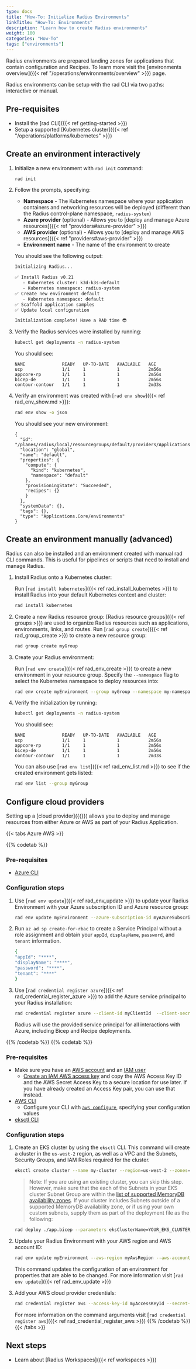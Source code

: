 ```yaml
---
type: docs
title: "How-To: Initialize Radius Environments"
linkTitle: "How-To: Environments"
description: "Learn how to create Radius environments"
weight: 100
categories: "How-To"
tags: ["environments"]
---
```


Radius environments are prepared landing zones for applications that contain configuration and Recipes. To learn more visit the [environments overview]({{< ref "/operations/environments/overview" >}}) page.

Radius environments can be setup with the rad CLI via two paths: interactive or manual.

## Pre-requisites

- Install the [rad CLI]({{< ref getting-started >}})
- Setup a supported [Kubernetes cluster]({{< ref "/operations/platforms/kubernetes" >}})

## Create an environment interactively

1. Initialize a new environment with `rad init` command:
   ```bash
   rad init
   ```

1. Follow the prompts, specifying:
   - **Namespace** - The Kubernetes namespace where your application containers and networking resources will be deployed (different than the Radius control-plane namespace, `radius-system`)
   - **Azure provider** (optional) - Allows you to [deploy and manage Azure resources]({{< ref "providers#azure-provider" >}})
   - **AWS provider** (optional) - Allows you to [deploy and manage AWS resources]({{< ref "providers#aws-provider" >}})
   - **Environment name** - The name of the environment to create

   You should see the following output:

      ```bash
      Initializing Radius...                     

      ✅ Install Radius v0.21                  
         - Kubernetes cluster: k3d-k3s-default   
         - Kubernetes namespace: radius-system   
      ✅ Create new environment default          
         - Kubernetes namespace: default         
      ✅ Scaffold application samples            
      ✅ Update local configuration              

      Initialization complete! Have a RAD time 😎
      ```

1. Verify the Radius services were installed by running:
   ```bash
   kubectl get deployments -n radius-system
   ```

   You should see:

   ```
   NAME              READY   UP-TO-DATE   AVAILABLE   AGE
   ucp               1/1     1            1           2m56s
   appcore-rp        1/1     1            1           2m56s
   bicep-de          1/1     1            1           2m56s
   contour-contour   1/1     1            1           2m33s
   ```

1. Verify an environment was created with [`rad env show`]({{< ref rad_env_show.md >}}):

   ```bash
   rad env show -o json
   ```

   You should see your new environment:

   ```
   {
     "id": "/planes/radius/local/resourcegroups/default/providers/Applications.Core/environments/default",
     "location": "global",
     "name": "default",
     "properties": {
       "compute": {
         "kind": "kubernetes",
         "namespace": "default"
       },
       "provisioningState": "Succeeded",
       "recipes": {}
       }
     },
     "systemData": {},
     "tags": {},
     "type": "Applications.Core/environments"
   }
   ```

## Create an environment manually (advanced)

Radius can also be installed and an environment created with manual rad CLI commands. This is useful for pipelines or scripts that need to install and manage Radius.

1. Install Radius onto a Kubernetes cluster:

    Run [`rad install kubernetes`]({{< ref rad_install_kubernetes >}}) to install Radius into your default Kubernetes context and cluster:


    ```bash
    rad install kubernetes
    ```

1. Create a new Radius resource group:
    [Radius resource groups]({{< ref groups >}}) are used to organize Radius resources such as applications, environments, links, and routes. Run [`rad group create`]({{< ref rad_group_create >}}) to create a new resource group:
    ```bash
    rad group create myGroup
    ```

1. Create your Radius environment:
   
   Run [`rad env create`]({{< ref rad_env_create >}}) to create a new environment in your resource group. Specify the `--namespace` flag to select the Kubernetes namespace to deploy resources into:
   
   ```bash
   rad env create myEnvironment --group myGroup --namespace my-namespace
   ```


1. Verify the initialization by running:
   ```bash
   kubectl get deployments -n radius-system
   ```

   You should see:

   ```
   NAME              READY   UP-TO-DATE   AVAILABLE   AGE
   ucp               1/1     1            1           2m56s
   appcore-rp        1/1     1            1           2m56s
   bicep-de          1/1     1            1           2m56s
   contour-contour   1/1     1            1           2m33s
   ```

   You can also use [`rad env list`]({{< ref rad_env_list.md >}}) to see if the created environment gets listed:

   ```bash
   rad env list --group myGroup
   ```
## Configure cloud providers

Setting up a [cloud provider]({{<ref providers>}}) allows you to deploy and manage resources from either Azure or AWS as part of your Radius Application.

{{< tabs Azure AWS >}}

{{% codetab %}}

### Pre-requisites

- [Azure CLI](https://learn.microsoft.com/en-us/cli/azure/what-is-azure-cli)

### Configuration steps

1. Use [`rad env update`]({{< ref rad_env_update >}}) to update your Radius Environment with your Azure subscription ID and Azure resource group:

    ```bash
    rad env update myEnvironment --azure-subscription-id myAzureSubscriptionId --azure-resource-group  myAzureResourceGroup
    ```

2. Run `az ad sp create-for-rbac` to create a Service Principal without a role assignment and obtain your `appId`, `displayName`, `password`, and `tenant` information.

   ```bash
   {
   "appId": "****",
   "displayName": "****",
   "password": "****",
   "tenant": "****"
   }
   ```


3. Use [`rad credential register azure`]({{< ref rad_credential_register_azure >}}) to add the Azure service principal to your Radius installation:
    ```bash
    rad credential register azure --client-id myClientId  --client-secret myClientSecret  --tenant-id myTenantId
    ```
    Radius will use the provided service principal for all interactions with Azure, including Bicep and Recipe deployments.

{{% /codetab %}}
{{% codetab %}}

### Pre-requisites

- Make sure you have an [AWS account](https://aws.amazon.com/premiumsupport/knowledge-center/create-and-activate-aws-account) and an [IAM user](https://docs.aws.amazon.com/IAM/latest/UserGuide/getting-started_create-admin-group.html)
    - [Create an IAM AWS access key](https://docs.aws.amazon.com/IAM/latest/UserGuide/id_credentials_access-keys.html) and copy the AWS Access Key ID and the AWS Secret Access Key to a secure location for use later. If you have already created an Access Key pair, you can use that instead.
- [AWS CLI](https://docs.aws.amazon.com/cli/latest/userguide/getting-started-install.html)
   - Configure your CLI with [`aws configure`](https://docs.aws.amazon.com/cli/latest/reference/configure/index.html), specifying your configuration values
- [eksctl CLI](https://docs.aws.amazon.com/eks/latest/userguide/eksctl.html)

### Configuration steps

1. Create an EKS cluster by using the `eksctl` CLI. This command will create a cluster in the `us-west-2` region, as well as a VPC and the Subnets, Security Groups, and IAM Roles required for the cluster.

   ```bash
   eksctl create cluster --name my-cluster --region=us-west-2 --zones=us-west-2a,us-west-2b,us-west-2c
   ```

   > Note: If you are using an existing cluster, you can skip this step. However, make sure that the each of the Subnets in your EKS cluster Subnet Group are within the [list of supported MemoryDB availability zones](https://docs.aws.amazon.com/memorydb/latest/devguide/subnetgroups.html). If your cluster includes Subnets outside of a supported MemoryDB availability zone, or if using your own custom subnets, supply them as part of the deployment file as the following:   

   ```bash
   rad deploy ./app.bicep --parameters eksClusterName=YOUR_EKS_CLUSTER_NAME
   ```

2. Update your Radius Environment with your AWS region and AWS account ID:
    ```bash
    rad env update myEnvironment --aws-region myAwsRegion --aws-account-id myAwsAccountId
    ```
    This command updates the configuration of an environment for properties that are able to be changed. For more information visit [`rad env update`]({{< ref rad_env_update >}})
3. Add your AWS cloud provider credentials:
    ```bash
    rad credential register aws --access-key-id myAccessKeyId --secret-access-key mySecretAccessKey
    ```
    For more information on the command arguments visit [`rad credential register aws`]({{< ref rad_credential_register_aws >}})
{{% /codetab %}}
{{< /tabs >}}

## Next steps

- Learn about [Radius Workspaces]({{< ref workspaces >}})
